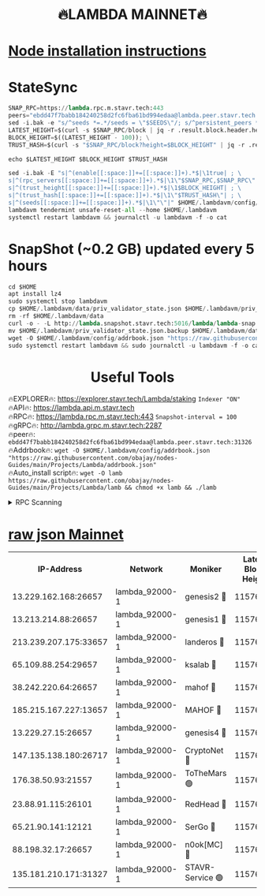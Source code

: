 <h1 align="center"> 🔥LAMBDA MAINNET🔥</h1>


[Node installation instructions](https://github.com/obajay/nodes-Guides/tree/main/Projects/Lambda)
=


# StateSync
```python
SNAP_RPC=https://lambda.rpc.m.stavr.tech:443
peers="ebdd47f7babb184240258d2fc6fba61bd994edaa@lambda.peer.stavr.tech:31326" 
sed -i.bak -e "s/^seeds *=.*/seeds = \"$SEEDS\"/; s/^persistent_peers *=.*/persistent_peers = \"$PEERS\"/" $HOME/.lambdavm/config/config.toml
LATEST_HEIGHT=$(curl -s $SNAP_RPC/block | jq -r .result.block.header.height); \
BLOCK_HEIGHT=$((LATEST_HEIGHT - 100)); \
TRUST_HASH=$(curl -s "$SNAP_RPC/block?height=$BLOCK_HEIGHT" | jq -r .result.block_id.hash)

echo $LATEST_HEIGHT $BLOCK_HEIGHT $TRUST_HASH

sed -i.bak -E "s|^(enable[[:space:]]+=[[:space:]]+).*$|\1true| ; \
s|^(rpc_servers[[:space:]]+=[[:space:]]+).*$|\1\"$SNAP_RPC,$SNAP_RPC\"| ; \
s|^(trust_height[[:space:]]+=[[:space:]]+).*$|\1$BLOCK_HEIGHT| ; \
s|^(trust_hash[[:space:]]+=[[:space:]]+).*$|\1\"$TRUST_HASH\"| ; \
s|^(seeds[[:space:]]+=[[:space:]]+).*$|\1\"\"|" $HOME/.lambdavm/config/config.toml
lambdavm tendermint unsafe-reset-all --home $HOME/.lambdavm
systemctl restart lambdavm && journalctl -u lambdavm -f -o cat

```
# SnapShot (~0.2 GB) updated every 5 hours
```python
cd $HOME
apt install lz4
sudo systemctl stop lambdavm
cp $HOME/.lambdavm/data/priv_validator_state.json $HOME/.lambdavm/priv_validator_state.json.backup
rm -rf $HOME/.lambdavm/data
curl -o - -L http://lambda.snapshot.stavr.tech:5016/lambda/lambda-snap.tar.lz4 | lz4 -c -d - | tar -x -C $HOME/.lambdavm --strip-components 2
mv $HOME/.lambdavm/priv_validator_state.json.backup $HOME/.lambdavm/data/priv_validator_state.json
wget -O $HOME/.lambdavm/config/addrbook.json "https://raw.githubusercontent.com/obajay/nodes-Guides/main/Projects/Lambda/addrbook.json"
sudo systemctl restart lambdavm && sudo journalctl -u lambdavm -f -o cat
```
 <h1 align="center"> Useful Tools</h1>

🔥EXPLORER🔥:      https://explorer.stavr.tech/Lambda/staking	        `Indexer "ON"` \
🔥API🔥: 			 		 https://lambda.api.m.stavr.tech \
🔥RPC🔥:           https://lambda.rpc.m.stavr.tech:443	              `Snapshot-interval = 100` \
🔥gRPC🔥:          http://lambda.grpc.m.stavr.tech:2287 \
🔥peer🔥:					 `ebdd47f7babb184240258d2fc6fba61bd994edaa@lambda.peer.stavr.tech:31326` \
🔥Addrbook🔥:    ```wget -O $HOME/.lambdavm/config/addrbook.json "https://raw.githubusercontent.com/obajay/nodes-Guides/main/Projects/Lambda/addrbook.json"``` \
🔥Auto_install script🔥: ```wget -O lamb https://raw.githubusercontent.com/obajay/nodes-Guides/main/Projects/Lambda/lamb && chmod +x lamb && ./lamb```


<details>
<summary>RPC Scanning</summary>

<h2 align="center"> We scan nodes in real time every 4 hours. And we provide the final result of RPC endpoints.
We cannot influence the operation of these nodes in any way. </h2>


```python
If Voting Power is higher than 0 --> then the Node is a validator of the network and may be subject to attack and be a potential threat to the chain.
```
```python
We marked such validators with a red symbol
```

</details>

[raw json Mainnet](https://rpc-check.lambm.stavr.tech/lambm/rpc-lambm-result.json)
=


<table><tr><th>IP-Address</th><th>Network</th><th>Moniker</th><th>Latest Block Height</th><th>Earliest Block Height</th><th>Catching Up</th><th>Tx Index</th><th>Voting Power</th><th>Scan Time</th></tr><tr><td>13.229.162.168:26657</td><td>lambda_92000-1</td><td>genesis2 🔴</td><td>11576360</td><td>1</td><td>False</td><td>on</td><td>16878690</td><td>2024-02-06T15:34:39.294692005UTC</td></tr><tr><td>13.213.214.88:26657</td><td>lambda_92000-1</td><td>genesis1 🔴</td><td>11576362</td><td>1</td><td>False</td><td>on</td><td>107835</td><td>2024-02-06T15:34:44.132498145UTC</td></tr><tr><td>213.239.207.175:33657</td><td>lambda_92000-1</td><td>landeros 🔴</td><td>11576360</td><td>8136001</td><td>False</td><td>off</td><td>1429408</td><td>2024-02-06T15:34:33.677678408UTC</td></tr><tr><td>65.109.88.254:29657</td><td>lambda_92000-1</td><td>ksalab 🔴</td><td>11576363</td><td>8715001</td><td>False</td><td>on</td><td>510465</td><td>2024-02-06T15:34:47.256948470UTC</td></tr><tr><td>38.242.220.64:26657</td><td>lambda_92000-1</td><td>mahof 🔴</td><td>11576359</td><td>10131001</td><td>False</td><td>off</td><td>770350</td><td>2024-02-06T15:34:29.305342189UTC</td></tr><tr><td>185.215.167.227:13657</td><td>lambda_92000-1</td><td>MAHOF 🔴</td><td>11576362</td><td>10134001</td><td>False</td><td>on</td><td>2051510</td><td>2024-02-06T15:34:42.879797932UTC</td></tr><tr><td>13.229.27.15:26657</td><td>lambda_92000-1</td><td>genesis4 🔴</td><td>11576361</td><td>11043001</td><td>False</td><td>on</td><td>9665448</td><td>2024-02-06T15:34:42.556074044UTC</td></tr><tr><td>147.135.138.180:26717</td><td>lambda_92000-1</td><td>CryptoNet 🔴</td><td>11576362</td><td>11383001</td><td>False</td><td>off</td><td>769376</td><td>2024-02-06T15:34:44.445627253UTC</td></tr><tr><td>176.38.50.93:21557</td><td>lambda_92000-1</td><td>ToTheMars 🟢</td><td>11576364</td><td>11395001</td><td>False</td><td>on</td><td>0</td><td>2024-02-06T15:34:49.862936326UTC</td></tr><tr><td>23.88.91.115:26101</td><td>lambda_92000-1</td><td>RedHead 🔴</td><td>11576360</td><td>11476360</td><td>False</td><td>off</td><td>553202</td><td>2024-02-06T15:34:33.914316347UTC</td></tr><tr><td>65.21.90.141:12121</td><td>lambda_92000-1</td><td>SerGo 🔴</td><td>11576364</td><td>11476364</td><td>False</td><td>off</td><td>10612050</td><td>2024-02-06T15:34:50.184527743UTC</td></tr><tr><td>88.198.32.17:26657</td><td>lambda_92000-1</td><td>n0ok[MC] 🔴</td><td>11576364</td><td>11476364</td><td>False</td><td>off</td><td>1578630</td><td>2024-02-06T15:34:53.287604957UTC</td></tr><tr><td>135.181.210.171:31327</td><td>lambda_92000-1</td><td>STAVR-Service 🟢</td><td>11576363</td><td>11572501</td><td>False</td><td>on</td><td>0</td><td>2024-02-06T15:34:46.854883366UTC</td></tr></table>
